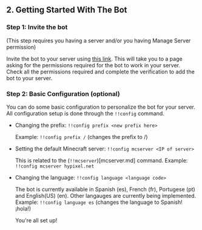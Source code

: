## 2. Getting Started With The Bot

### Step 1: Invite the bot

 (This step requires you having a server and/or you having Manage Server permission)

 Invite the bot to your server using [this link](https://top.gg/bot/639498607632056321/invite). This will take you to a page asking for the permissions required for the bot to work in your server. Check all the permissions required and complete the verification to add the bot to your server.

### Step 2: Basic Configuration (optional)

 You can do some basic configuration to personalize the bot for your server. All configuration setup is done through the `!!config` command.

- Changing the prefix: `!!config prefix <new prefix here>`

  Example: `!!config prefix /` (changes the prefix to /)

- Setting the default Minecraft server: `!!config mcserver <IP of server>`

  This is related to the (`!!mcserver`)[mcserver.md] command.
  Example: `!!config mcserver hypixel.net`

- Changing the language: `!!config language <language code>`

  The bot is currently available in Spanish (es), French (fr), Portugese (pt) and English(US) (en). Other langauges are currently being implemented. 
  Example: `!!config language es` (changes the language to Spanish! ¡hola!)

  You're all set up!
